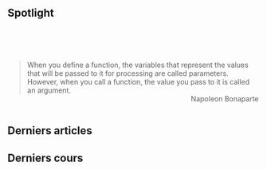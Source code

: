 
<SiteTitle />

## Spotlight

<br>

<Col proportions="6/6" vAlign="0">
<template slot="left">

<Card header="CheatSheets" max-width="270">

* [cht.sh](https://github.com/chubin/cheat.sh) cmd CheatSheets query
* [devhints.io](https://devhints.io/) TL;DR for developers
* [learnxiny.com](https://learnxinyminutes.com) Gold
* [tldrlegal.com](https://tldrlegal.com/) Legal overview
* [dodgy-blog.com](https://blog.g0tmi1k.com/2011/08/basic-linux-privilege-escalation/) Stay safe
* [toptal.com](https://www.toptal.com/developers/sorting-algorithms) Sorting comparaison

</Card>

</template>
<template slot="right">

<Card header="Tools" max-width="270">

#### Code
* [python tutor](http://www.pythontutor.com/) but not only python

<br>

#### Web
* [ninjamock](https://ninjamock.com) quick mockups
* [infographics](https://www.genial.ly/) modern infographics

<br>

#### Presentations
* [eagleJS](https://github.com/zulko/eagle.js/) Reveal.js + Vue 



</Card>

</template>
</Col>

<br>

<br>

> When you <st c="b">define</st> a function, the variables that represent the values that will be passed to it for processing are called <st c="b">parameters</st>. However, when you <st c="g">call</st> a function, the value you pass to it is called an <st c="g">argument</st>. 
> <br> <span style="float: right">Napoleon Bonaparte</span>

<br>


## Derniers articles

<Posts pages='articles' />

## Derniers cours

<Posts pages='cours' />


